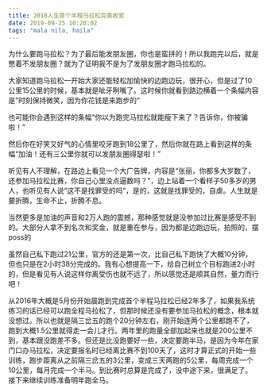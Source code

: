 ```yaml
---
title: 2018人生首个半程马拉松完美收官
date: 2019-09-25 10:20:02
tags: "mala nila, haila"
---
```




为什么要跑马拉松？为了最后能发朋友圈，你也是蛮拼的！所以我跑完以后，就是憋着不发朋友圈？就为了证明我不是为了发朋友圈才跑马拉松的。

大家知道跑马拉松一开始大家还能轻松加愉快的边跑边玩，很开心，但是过了10公里15公里的时候，基本就是呲牙咧嘴了。这时候你就看到路边横着一个条幅内容是”时刻保持微笑，因为你花钱是来跑步的“

也可能你会遇到这样的条幅“你以为跑完马拉松就能瘦下来了？告诉你，你被骗啦！”

然后你在好笑又好气的心情里咬牙跑到18公里了，然后你就在路上看到这样的条幅“加油！还有三公里你就可以发朋友圈得瑟啦！”

听见有人不理解，在路边上看见一个大广告牌，内容是“张丽，你都多大岁数了，还参加马拉松比赛，你自己心里没点逼数吗？”，边上站着一个看样子50多岁的男人，也听见有人说“这不是找罪受的吗”，是的，这就是找罪受的，自虐。人生就是要折腾，生命不止，折腾不息。

当然更多是加油的声音和2万人跑的震撼，那种感觉就是没参加过比赛是感受不到的。大部分人拿不到名次和奖金，就是重在参与，因为都是边跑边玩，拍照的，摆poss的

虽然自己私下跑过21公里，官方的还是第一次，比自己私下跑快了大概10分钟，但也只是在2小时38分完成的。我有心想提高一下，给自己树立个目标跑进2小时的，但是看见有人说这样你离受伤也就不远了，所以感觉还是顺其自然，量力而行吧！

从2016年大概是5月份开始晨跑到完成首个半程马拉松已经2年多了，如果我系统练习的话已经可以跑全程马拉松了，但那时候还没有要参加马拉松的概念，根本就没想过。所以也就是隔三岔五的跑个20分钟左右，刚开始连两个公里都跑不了，跑到大概1.5公里就得走一会儿才行。两年里的跑量全部加起来也就是200公里不到，基本跟没跑差不多。但还是比没跑要好一些，决定要跑半马，是因为今年在家门口办马拉松，决定要报名时已经离比赛不到100天了，这时才算正式的开始一些训练，跑步距离从之前隔三岔五的3公里，变成三天两跑的5公里，每周完成一个10公里，每月完成一个半马。到比赛时总算是完成了，没中途下来，很满足了。接下来继续训练准备明年跑全马。
